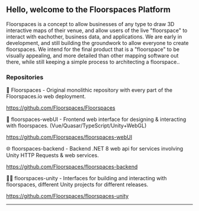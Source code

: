 ## Hello, welcome to the Floorspaces Platform

Floorspaces is a concept to allow businesses of any type to draw 3D interactive maps of their venue, and allow users of the live "floorspace" to interact with eachother, business data, and applications. We are early in development, and still building the groundwork to allow everyone to create floorspaces. We intend for the final product that is a "floorspace" to be visually appealing, and more detailed than other mapping software out there, while still keeping a simple process to architecting a floorspace..

### Repositories

🧱 Floorspaces - Original monolithic repository with every part of the Floorspaces.io web deployment.

https://github.com/Floorspaces/Floorspaces

🎨 floorspaces-webUI - Frontend web interface for designing & interacting with floorspaces. (Vue/Quasar/TypeScript/Unity+WebGL)

https://github.com/Floorspaces/floorspaces-webUI

🌐 floorspaces-backend - Backend .NET 8 web api for services involving Unity HTTP Requests & web services.

https://github.com/Floorspaces/floorspaces-backend

🧑‍💼 floorspaces-unity - Interfaces for building and interacting with floorspaces, different Unity projects for different releases.

https://github.com/Floorspaces/floorspaces-unity

<hr>
